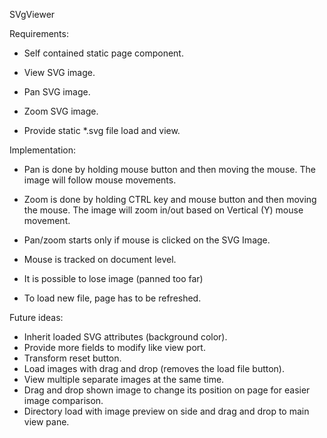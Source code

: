 SVgViewer

Requirements:
* Self contained static page component.
* View SVG image.
* Pan SVG image.
* Zoom SVG image.

* Provide static *.svg file load and view.

Implementation:
* Pan is done by holding mouse button and then moving the mouse. The image will follow mouse movements.
* Zoom is done by holding CTRL key and mouse button and then moving the mouse. The image will zoom in/out based on Vertical (Y) mouse movement.

* Pan/zoom starts only if mouse is clicked on the SVG Image.
* Mouse is tracked on document level.
* It is possible to lose image (panned too far)
* To load new file, page has to be refreshed.

Future ideas:
* Inherit loaded SVG attributes (background color).
* Provide more fields to modify like view port.
* Transform reset button.
* Load images with drag and drop (removes the load file button).
* View multiple separate images at the same time.
* Drag and drop shown image to change its position on page for easier image comparison.
* Directory load with image preview on side and drag and drop to main view pane.